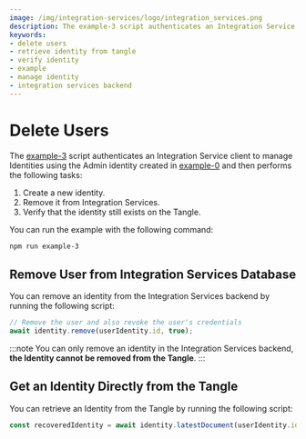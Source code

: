 ```yaml
---
image: /img/integration-services/logo/integration_services.png
description: The example-3 script authenticates an Integration Service client to manage Identities using the Admin identity created in example-0 and then creates a new identity, removes it from Integration Services, verifies that the identity still exists on the Tangle.
keywords:
- delete users
- retrieve identity from tangle
- verify identity
- example
- manage identity
- integration services backend
---
```



# Delete Users

The [example-3](https://github.com/iotaledger/integration-services/blob/develop/clients/node/examples/3-DeleteUser.ts)
script authenticates an Integration Service client to manage Identities using the Admin identity created in [example-0](how-to-run-examples) and then performs the following tasks:

1. Create a new identity.
2. Remove it from Integration Services.
3. Verify that the identity still exists on the Tangle.

You can run the example with the following command:

```bash
npm run example-3
```

## Remove User from Integration Services Database

You can remove an identity from the Integration Services backend by running the following script:

```js
// Remove the user and also revoke the user's credentials
await identity.remove(userIdentity.id, true);
```

:::note
You can only remove an identity in the Integration Services backend, **the Identity cannot be removed from the Tangle**.
:::

## Get an Identity Directly from the Tangle

You can retrieve an Identity from the Tangle by running the following script:

```js
const recoveredIdentity = await identity.latestDocument(userIdentity.id);
```